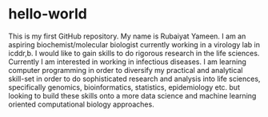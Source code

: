 # hello-world
This is my first GitHub repository.
My name is Rubaiyat Yameen. I am an aspiring biochemist/molecular biologist currently working in a virology lab in icddr,b. I would like to gain skills to do rigorous research in the life sciences. Currently I am interested in working in infectious diseases. I am learning computer programming in order to diversify my practical and analytical skill-set in order to do sophisticated research and analysis into life sciences, specifically genomics, bioinformatics, statistics, epidemiology etc. but looking to build these skills onto a more data science and machine learning oriented computational biology approaches.

